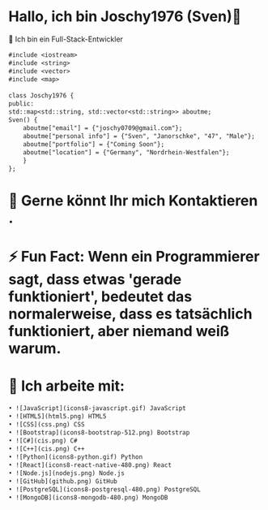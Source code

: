 # Hallo, ich bin Joschy1976 (Sven)👋



 Ich bin ein Full-Stack-Entwickler


    
    #include <iostream>
    #include <string>
    #include <vector>
    #include <map>

    class Joschy1976 {
    public:
    std::map<std::string, std::vector<std::string>> aboutme;
    Sven() {
        aboutme["email"] = {"joschy0709@gmail.com"};
        aboutme["personal info"] = {"Sven", "Janorschke", "47", "Male"};
        aboutme["portfolio"] = {"Coming Soon"};
        aboutme["location"] = {"Germany", "Nordrhein-Westfalen"};
        }
    };
# 💬 Gerne könnt Ihr mich Kontaktieren .

# ⚡ Fun Fact: Wenn ein Programmierer sagt, dass etwas 'gerade funktioniert', bedeutet das    	 	           normalerweise, dass es tatsächlich funktioniert, aber niemand weiß warum.

# 🤔 Ich arbeite mit:
   
    • ![JavaScript](icons8-javascript.gif) JavaScript
    • ![HTML5](html5.png) HTML5
    • ![CSS](css.png) CSS
    • ![Bootstrap](icons8-bootstrap-512.png) Bootstrap
    • ![C#](cis.png) C#
    • ![C++](cis.png) C++
    • ![Python](icons8-python.gif) Python
    • ![React](icons8-react-native-480.png) React
    • ![Node.js](nodejs.png) Node.js
    • ![GitHub](github.png) GitHub
    • ![PostgreSQL](icons8-postgresql-480.png) PostgreSQL
    • ![MongoDB](icons8-mongodb-480.png) MongoDB


